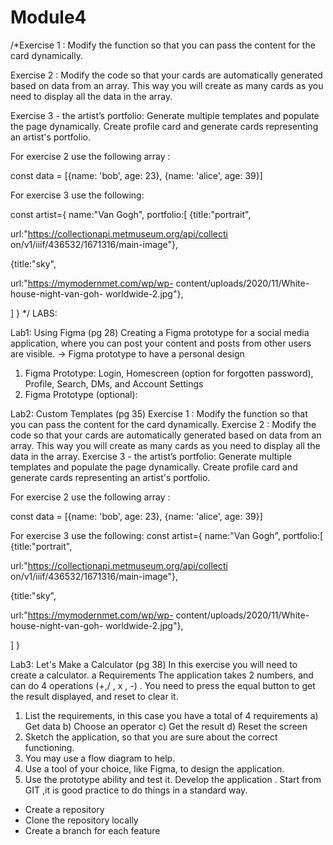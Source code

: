 # Module4
/*Exercise 1 :
Modify the function so that you can pass the content
for the card dynamically.

Exercise 2 :
Modify the code so that your cards are automatically
generated based on data from an array. This way you
will create as many cards as you need to display all the
data in the array.

Exercise 3 - the artist’s portfolio:
Generate multiple templates and populate the page
dynamically. Create profile card and generate cards
representing an artist's portfolio.

For exercise 2 use the following array :

const data = [{name: 'bob', age: 23}, {name: 'alice', age: 39}]

For exercise 3 use the following:

const artist={
name:"Van Gogh",
portfolio:[
{title:"portrait",

url:"https://collectionapi.metmuseum.org/api/collecti
on/v1/iiif/436532/1671316/main-image"},

{title:"sky",

url:"https://mymodernmet.com/wp/wp-
content/uploads/2020/11/White-house-night-van-goh-
worldwide-2.jpg"},

]
}
*/
LABS:

Lab1:  Using Figma (pg 28)
Creating a Figma prototype for a social media application, where you can post your
content and posts from other users are visible.
-> Figma prototype to have a personal design
1) Figma Prototype:
    Login, Homescreen (option for forgotten password), Profile, Search, DMs, and Account Settings
2) Figma Prototype (optional):

Lab2:  Custom Templates (pg 35)
Exercise 1 :
Modify the function so that you can pass the content
for the card dynamically.
Exercise 2 :
Modify the code so that your cards are automatically
generated based on data from an array. This way you
will create as many cards as you need to display all the
data in the array.
Exercise 3 - the artist’s portfolio:
Generate multiple templates and populate the page
dynamically. Create profile card and generate cards
representing an artist's portfolio.

For exercise 2 use the following array :

const data = [{name: 'bob', age: 23}, {name: 'alice', age: 39}]

For exercise 3 use the following:
const artist={
name:"Van Gogh",
portfolio:[
{title:"portrait",

url:"https://collectionapi.metmuseum.org/api/collecti
on/v1/iiif/436532/1671316/main-image"},

{title:"sky",

url:"https://mymodernmet.com/wp/wp-
content/uploads/2020/11/White-house-night-van-goh-
worldwide-2.jpg"},

]
}

Lab3:  Let's Make a Calculator (pg 38)
In this exercise you will need to create a
calculator. a
Requirements
The application takes 2 numbers, and can
do 4 operations (+,/ , x , -) . You need to
press the equal button to get the result
displayed, and reset to clear it.
1) List the requirements, in this case you have a total of 4
requirements
a) Get data
b) Choose an operator
c) Get the result
d) Reset the screen
2) Sketch the application, so that you are sure about the correct
functioning.
3) You may use a flow diagram to help.
4) Use a tool of your choice, like Figma, to design the application.
5) Use the prototype ability and test it.
Develop the application . Start from GIT ,it is good practice to do things
in a standard way.
- Create a repository
- Clone the repository locally
- Create a branch for each feature